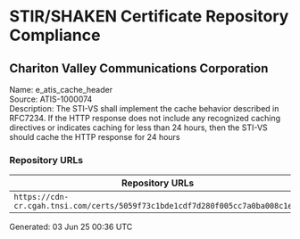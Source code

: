 # STIR/SHAKEN Certificate Repository Compliance

## Chariton Valley Communications Corporation

Name: e_atis_cache_header\
Source: ATIS-1000074\
Description: The STI-VS shall implement the cache behavior described in RFC7234. If the HTTP response does not include any recognized caching directives or indicates caching for less than 24 hours, then the STI-VS should cache the HTTP response for 24 hours
### Repository URLs

| Repository URLs | Not After |  Problems | Link |
|-----------------|-----------|-----------|------|
| `https://cdn-cr.cgah.tnsi.com/certs/5059f73c1bde1cdf7d280f005cc7a0ba008c1e59` | 02&#160;May&#160;26&#160;16:55&#160;UTC | true | [view](../../REPOS/5b9d9bb8b9f07c8815c0be6638b8ce1527fce961/README.md) |


Generated: 03 Jun 25 00:36 UTC